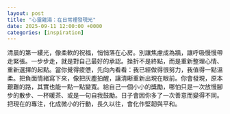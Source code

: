 ```yaml
---
layout: post
title: "心靈雞湯：在日常裡發現光"
date: 2025-09-11 12:00:00 +0000
categories: [inspiration]
---
```


清晨的第一縷光，像柔軟的祝福，悄悄落在心房。別讓焦慮成為牆，讓呼吸慢慢帶走緊張。一步步走，就是對自己最好的承認。挫折不是終點，而是重新整理心情、重新選擇的起點。當你覺得疲憊，先向內看看：我已經做得很努力，我值得一點溫柔。把負面情緒寫下來，像把灰塵拍醒，讓清晰重新出現在眼前。你會發現，原本艱難的路，其實也能一點一點變寬。給自己一個小小的獎勵，哪怕只是一次放慢腳步的散步、一杯暖茶、或是一句自我鼓勵。日子會因你多了一次善意而變得不同。把現在的專注，化成微小的行動，長久以往，會化作堅韌與平和。